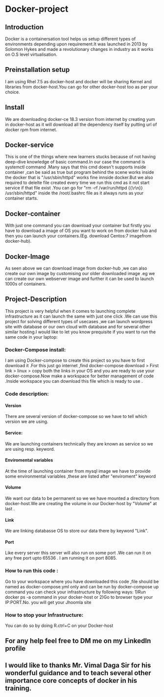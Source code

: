 # Docker-project

## Introduction 
Docker is a containersation tool helps us setup different types of environments depending upon requirement.It was launched in 2013 by Solomon Hykes and made a revolutionary changes in industry as it works on O.S level virtualisation.
                
## Preinstallation setup
I am using Rhel 7.5 as docker-host and docker will be sharing Kernel and libraries from docker-host.You can go for other docker-host too as per your choice.
                  
 ## Install
We are downloading docker-ce 18.3 version from internet by creating yum in docker-host as it will download all the dependency itself by putting url of docker rpm from internet. 

## Docker-service
This is one of the things where new learners stucks because of not having deep-dive knowledge of basic command.In our case the command is systemctl command .Many says that this cmd doesn't supports inside container ,can be said as true but program behind the scene works inside the docker that is "/usr/sbin/httpd" works fine  innside docker.But we also required to delelte file created every time we run this cmd as it not start service if that file exist .You can go for "rm -rf /var/run/httpd  {{\r\n}} /usr/sbin/httpd" inside the /root/.bashrc file as it always runs as your container starts.
                  
## Docker-container
With just one command you can download your container but firstly  you have to download a image of OS you want to work on from docker hub and then you can launch your containers.(Eg. download Centos:7 imagefrom docker-hub).

## Docker-Image
As seen above we can download image from docker-hub ,we  can also create our own image by customising our older downloaded image .eg we can create our own webserver image and further it can be used to launch 1000s of containers. 

## Project-Description 
This project is very helpful when it comes to launching complete infrastructure as it can launch the same with just one click .We can use this project for solving different types of usecases ,we can launch wordpress site with database or our own cloud with database and for several other similar hosting.I would like to let you know prequisite if you want to run the same code in your laptop:

### Docker-Compose install:
I am using Docker-compose to create this project so you have to first download it .For this just go internet ,find docker-compose download > First link > linux > copy both the links in your OS and you are ready to use your docker-compose.Now make a workspace for better management of code .Inside workspace you can download this file which is ready to use .                                 

### Code description:

#### Version
There are several version of docker-compose so we have to tell which version we are using.

#### Service:
We are launching containers technically they are known as service so we are using resp. keyword.

#### Enviromental variables 
At the time of launching container from mysql image we have to provide some environmental variables ,these are listed after "enviroment" keyword 
#### Volume
We want our data to be permanent so we we have mounted a directory from docker-host.We are creating the volume in our Docker-host by "Volume" at last .

#### Link
We are linking databasse OS to store our data there by keyword "Link".

#### Port 
Like every server this server will also run on some port .We can run it on any free port upto 65536 . I am running it on port 8085.

### How to run this code :
Go to your workspace where you have downloaded this code ,file should be named as docker-compose.yml only and can be run by  docker-compose up command you can check your infrastructure by following ways:
1)Run docker ps -a command in your docker-host or 
2)Go to browser type your IP:PORT.No. you will get your Jhoomla site 

### How to stop your Infrastructure:
You can do so by doing R.ctrl+C on your Docker-host

## For any help feel free to DM me on my LinkedIn profile 

## I would like to thanks Mr. Vimal Daga Sir for his wonderful guidance and to teach several other importance core concepts of docker in his training.
